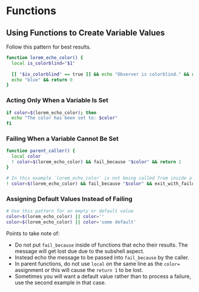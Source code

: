 # Functions

## Using Functions to Create Variable Values

Follow this pattern for best results.

```bash
function lorem_echo_color() {
  local is_colorblind="$1"
  
  [[ "$is_colorblind" == true ]] && echo "Observer is colorblind." && return 1
  echo "blue" && return 0
}
```

### Acting Only When a Variable Is Set

```bash
if color=$(lorem_echo_color); then
  echo "The color has been set to: $color"
fi
```

### Failing When a Variable Cannot Be Set

```bash
function parent_caller() {
  local color
  ! color=$(lorem_echo_color) && fail_because "$color" && return 1
}

# In this example `lorem_echo_color` is not being called from inside a parent function.
! color=$(lorem_echo_color) && fail_because "$color" && exit_with_failure
```

### Assigning Default Values Instead of Failing

```bash
# Use this pattern for an empty or default value
color=$(lorem_echo_color) || color=''
color=$(lorem_echo_color) || color='some default'
```

Points to take note of:

* Do not put `fail_because` inside of functions that echo their results. The message will get lost due due to the subshell aspect.
* Instead echo the message to be passed into `fail_because` by the caller.
* In parent functions, do not use `local` on the same line as the `color=` assignment or this will cause the `return 1` to be lost.
* Sometimes you will want a default value rather than to process a failure, use the second example in that case.
